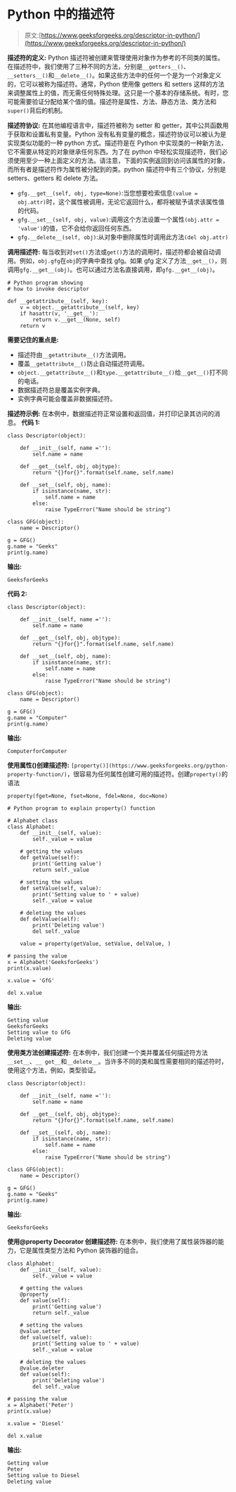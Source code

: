# Python 中的描述符

> 原文:[https://www.geeksforgeeks.org/descriptor-in-python/](https://www.geeksforgeeks.org/descriptor-in-python/)

**描述符的定义:**
Python 描述符被创建来管理使用对象作为参考的不同类的属性。在描述符中，我们使用了三种不同的方法，分别是`__getters__()`、`__setters__()`和`__delete__()`。如果这些方法中的任何一个是为一个对象定义的，它可以被称为描述符。通常，Python 使用像 getters 和 setters 这样的方法来调整属性上的值，而无需任何特殊处理。这只是一个基本的存储系统。有时，您可能需要验证分配给某个值的值。描述符是属性、方法、静态方法、类方法和`super()`背后的机制。

**描述符协议:**
在其他编程语言中，描述符被称为 setter 和 getter，其中公共函数用于获取和设置私有变量。Python 没有私有变量的概念，描述符协议可以被认为是实现类似功能的一种 python 方式。描述符是在 Python 中实现类的一种新方法，它不需要从特定的对象继承任何东西。为了在 python 中轻松实现描述符，我们必须使用至少一种上面定义的方法。请注意，下面的实例返回到访问该属性的对象，而所有者是描述符作为属性被分配到的类。python 描述符中有三个协议，分别是 setters、getters 和 delete 方法。

*   `gfg.__get__(self, obj, type=None)`:当您想要检索信息`(value = obj.attr)`时，这个属性被调用，无论它返回什么，都将被赋予请求该属性值的代码。
*   `gfg.__set__(self, obj, value)`:调用这个方法设置一个属性`(obj.attr = 'value')`的值，它不会给你返回任何东西。
*   `gfg.__delete__(self, obj)`:从对象中删除属性时调用此方法`(del obj.attr)`

**调用描述符:**
每当收到对`set()`方法或`get()`方法的调用时，描述符都会被自动调用。例如，`obj.gfg`在`obj`的字典中查找 gfg。如果 gfg 定义了方法`__get__()`，则调用`gfg.__get__(obj)`。也可以通过方法名直接调用，即`gfg.__get__(obj)`。

```
# Python program showing
# how to invoke descriptor

def __getattribute__(self, key):
    v = object.__getattribute__(self, key)
    if hasattr(v, '__get__'):
        return v.__get__(None, self)
    return v
```

**需要记住的重点是:**

*   描述符由`__getattribute__()`方法调用。
*   覆盖`__getattribute__()`防止自动描述符调用。
*   `object.__getattribute__()`和`type.__getattribute__()`给`__get__()`打不同的电话。
*   数据描述符总是覆盖实例字典。
*   实例字典可能会覆盖非数据描述符。

**描述符示例:**
在本例中，数据描述符正常设置和返回值，并打印记录其访问的消息。
**代码 1:**

```
class Descriptor(object):

    def __init__(self, name =''):
        self.name = name

    def __get__(self, obj, objtype):
        return "{}for{}".format(self.name, self.name)

    def __set__(self, obj, name):
        if isinstance(name, str):
            self.name = name
        else:
            raise TypeError("Name should be string")

class GFG(object):
    name = Descriptor()

g = GFG()
g.name = "Geeks"
print(g.name)
```

**输出:**

```
GeeksforGeeks

```

**代码 2:**

```
class Descriptor(object):

    def __init__(self, name =''):
        self.name = name

    def __get__(self, obj, objtype):
        return "{}for{}".format(self.name, self.name)

    def __set__(self, obj, name):
        if isinstance(name, str):
            self.name = name
        else:
            raise TypeError("Name should be string")

class GFG(object):
    name = Descriptor()

g = GFG()
g.name = "Computer"
print(g.name)
```

**输出:**

```
ComputerforComputer

```

**使用属性()创建描述符:**
`[property()](https://www.geeksforgeeks.org/python-property-function/)`，很容易为任何属性创建可用的描述符。创建`property()`的语法

```
property(fget=None, fset=None, fdel=None, doc=None)
```

```
# Python program to explain property() function 

# Alphabet class 
class Alphabet: 
    def __init__(self, value): 
        self._value = value 

    # getting the values 
    def getValue(self): 
        print('Getting value') 
        return self._value 

    # setting the values 
    def setValue(self, value): 
        print('Setting value to ' + value) 
        self._value = value 

    # deleting the values 
    def delValue(self): 
        print('Deleting value') 
        del self._value 

    value = property(getValue, setValue, delValue, ) 

# passing the value 
x = Alphabet('GeeksforGeeks') 
print(x.value) 

x.value = 'GfG'

del x.value 
```

**输出:**

```
Getting value
GeeksforGeeks
Setting value to GfG
Deleting value

```

**使用类方法创建描述符:**
在本例中，我们创建一个类并覆盖任何描述符方法`__set__`、`__ get__`和`__delete__`。当许多不同的类和属性需要相同的描述符时，使用这个方法，例如，类型验证。

```
class Descriptor(object):

    def __init__(self, name =''):
        self.name = name

    def __get__(self, obj, objtype):
        return "{}for{}".format(self.name, self.name)

    def __set__(self, obj, name):
        if isinstance(name, str):
            self.name = name
        else:
            raise TypeError("Name should be string")

class GFG(object):
    name = Descriptor()

g = GFG()
g.name = "Geeks"
print(g.name)
```

**输出:**

```
GeeksforGeeks

```

**使用@property Decorator 创建描述符:**
在本例中，我们使用了属性装饰器的能力，它是属性类型方法和 Python 装饰器的组合。

```
class Alphabet: 
    def __init__(self, value): 
        self._value = value 

    # getting the values     
    @property
    def value(self): 
        print('Getting value') 
        return self._value 

    # setting the values     
    @value.setter 
    def value(self, value): 
        print('Setting value to ' + value) 
        self._value = value 

    # deleting the values 
    @value.deleter 
    def value(self): 
        print('Deleting value') 
        del self._value 

# passing the value 
x = Alphabet('Peter') 
print(x.value) 

x.value = 'Diesel'

del x.value 
```

**输出:**

```
Getting value
Peter
Setting value to Diesel
Deleting value

```